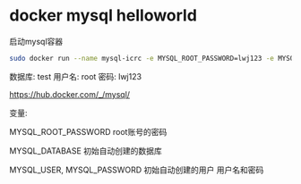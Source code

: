 # docker mysql helloworld

启动mysql容器

```bash
sudo docker run --name mysql-icrc -e MYSQL_ROOT_PASSWORD=lwj123 -e MYSQL_DATABASE=test -p 3306:3306 -d mysql:latest
```

数据库: test
用户名: root
密码: lwj123

https://hub.docker.com/_/mysql/


变量:

MYSQL_ROOT_PASSWORD root账号的密码

MYSQL_DATABASE 初始自动创建的数据库

MYSQL_USER, MYSQL_PASSWORD 初始自动创建的用户 用户名和密码

